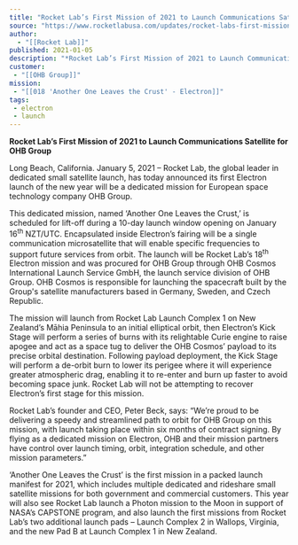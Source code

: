 ```yaml
---
title: "Rocket Lab’s First Mission of 2021 to Launch Communications Satellite for OHB Group "
source: "https://www.rocketlabusa.com/updates/rocket-labs-first-mission-of-2021-to-launch-communications-satellite-for-ohb-group/"
author:
  - "[[Rocket Lab]]"
published: 2021-01-05
description: "*Rocket Lab’s First Mission of 2021 to Launch Communications Satellite for OHB Group*"
customer:
 - "[[OHB Group]]"
mission:
 - "[[018 'Another One Leaves the Crust' - Electron]]"
tags:
 - electron
 - launch
---
```

**Rocket Lab’s First Mission of 2021 to Launch Communications Satellite for OHB Group**

Long Beach, California. January 5, 2021 – Rocket Lab, the global leader in dedicated small satellite launch, has today announced its first Electron launch of the new year will be a dedicated mission for European space technology company OHB Group.

This dedicated mission, named ‘Another One Leaves the Crust,’ is scheduled for lift-off during a 10-day launch window opening on January 16<sup>th</sup> NZT/UTC. Encapsulated inside Electron’s fairing will be a single communication microsatellite that will enable specific frequencies to support future services from orbit. The launch will be Rocket Lab’s 18<sup>th</sup> Electron mission and was procured for OHB Group through OHB Cosmos International Launch Service GmbH, the launch service division of OHB Group. OHB Cosmos is responsible for launching the spacecraft built by the Group's satellite manufacturers based in Germany, Sweden, and Czech Republic.

The mission will launch from Rocket Lab Launch Complex 1 on New Zealand’s Māhia Peninsula to an initial elliptical orbit, then Electron’s Kick Stage will perform a series of burns with its relightable Curie engine to raise apogee and act as a space tug to deliver the OHB Cosmos’ payload to its precise orbital destination. Following payload deployment, the Kick Stage will perform a de-orbit burn to lower its perigee where it will experience greater atmospheric drag, enabling it to re-enter and burn up faster to avoid becoming space junk. Rocket Lab will not be attempting to recover Electron’s first stage for this mission.

Rocket Lab’s founder and CEO, Peter Beck, says: “We’re proud to be delivering a speedy and streamlined path to orbit for OHB Group on this mission, with launch taking place within six months of contract signing. By flying as a dedicated mission on Electron, OHB and their mission partners have control over launch timing, orbit, integration schedule, and other mission parameters.”

‘Another One Leaves the Crust’ is the first mission in a packed launch manifest for 2021, which includes multiple dedicated and rideshare small satellite missions for both government and commercial customers. This year will also see Rocket Lab launch a Photon mission to the Moon in support of NASA’s CAPSTONE program, and also launch the first missions from Rocket Lab’s two additional launch pads – Launch Complex 2 in Wallops, Virginia, and the new Pad B at Launch Complex 1 in New Zealand.